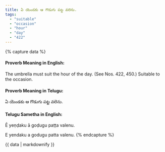 ```yaml
---
title: ఏ యెండకు ఆ గొడుగు పట్ట వలెను.
tags:
  - "suitable"
  - "occasion"
  - "hour"
  - "day"
  - "422"
---
```


{% capture data %}
#### Proverb Meaning in English:
The umbrella must suit the hour of the day.
(See Nos. 422, 450.)
Suitable to the occasion.

#### Proverb Meaning in Telugu:
ఏ యెండకు ఆ గొడుగు పట్ట వలెను.

#### Telugu Sametha in English:
Ē yeṇḍaku ā goḍugu paṭṭa valenu.

E yendaku a godugu patta valenu.
{% endcapture %}

{{ data | markdownify }}

